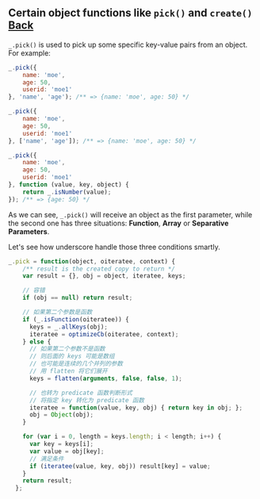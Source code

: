 ## Certain object functions like `pick()` and `create()` [Back](./../underscore.md)

`_.pick()` is used to pick up some specific key-value pairs from an object. For example:

```js
_.pick({
    name: 'moe',
    age: 50,
    userid: 'moe1'
}, 'name', 'age'); /** => {name: 'moe', age: 50} */

_.pick({
    name: 'moe',
    age: 50,
    userid: 'moe1'
}, ['name', 'age']); /** => {name: 'moe', age: 50} */

_.pick({
    name: 'moe',
    age: 50,
    userid: 'moe1'
}, function (value, key, object) {
    return _.isNumber(value);
}); /** => {age: 50} */
```

As we can see, `_.pick()` will receive an object as the first parameter, while the second one has three situations: **Function**, **Array** or **Separative Parameters**.

Let's see how underscore handle those three conditions smartly.

```js
_.pick = function(object, oiteratee, context) {
    /** result is the created copy to return */
    var result = {}, obj = object, iteratee, keys;

    // 容错
    if (obj == null) return result;

    // 如果第二个参数是函数
    if (_.isFunction(oiteratee)) {
      keys = _.allKeys(obj);
      iteratee = optimizeCb(oiteratee, context);
    } else {
      // 如果第二个参数不是函数
      // 则后面的 keys 可能是数组
      // 也可能是连续的几个并列的参数
      // 用 flatten 将它们展开
      keys = flatten(arguments, false, false, 1);

      // 也转为 predicate 函数判断形式
      // 将指定 key 转化为 predicate 函数
      iteratee = function(value, key, obj) { return key in obj; };
      obj = Object(obj);
    }

    for (var i = 0, length = keys.length; i < length; i++) {
      var key = keys[i];
      var value = obj[key];
      // 满足条件
      if (iteratee(value, key, obj)) result[key] = value;
    }
    return result;
  };
```